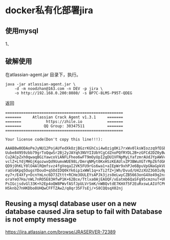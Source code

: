 # docker私有化部署jira
## 使用mysql
1、

## 破解使用
在atlassian-agent.jar 目录下，执行。
```shell
java -jar atlassian-agent.jar \
    -d -m noodzhan@163.com -n DEV -p jira \
    -o http://192.168.0.200:8080/ -s BP7C-8LMS-P95T-QDEG
```
返回
```
====================================================
=======     Atlassian Crack Agent v1.3.1     =======
=======           https://zhile.io           =======
=======          QQ Group: 30347511          =======
====================================================

Your license code(Don't copy this line!!!): 

AAAB8w0ODAoPeJyNU12PojAUfedXkOzjBGzrKGhCsi4wOzigOKi7rxWv0lksWIozzq9fEGbnQ2M26
Uube84959zbb79grToQqwSr2Bj2yJAYqh3NVYIIUbYCgCdZnoPQfRYDL2B+zGFCd2DZ0yBwH21v5
Cu2ACpZxh0qwaqBGiYawcoViANFLFheo6wFT9mOyUpI2gDU1VFNpMyLYafzmrAUdJYpAWVcAqc8B
vclZ+LYdjMHGjKqozwxQd9UumvWUE98L/DmrqNMyt0KxHSzKEAUlvZP3BWuXGTrMpZ6fdGKbCOfq
QD9jOhKLY0lO4AlRQmfsvz4fgVeqaI2VK5FU9rGs6wa1+aIEpWr9xhPJe6BpuVpGNaGpkVL/5VoK
raUs6Kpq5OugsYDouO+qSOdIDQ0kYk6ip1xWWl1q+xTi2fZ+jWh/Dvud/U42zXUZ3G0Iu9pkViBj
ey7+/E4Xfy+DcnYmLnc6D73Zttt+RCHe3OULEYsAPJk3jzs0eLwyCZB5663onG4Xe49q2nxn2lFk
oraYeO7Ha/nWL7nRO5E83HfwP1K+62Bce/Ttlxa0AjEAUQF/xEatmb6QaSFg95cmznuT+UPHN+Gg
PsIGcjsdvGl33K+h2Ep4oQW8PWvfASfJpULVrSmK/nWBQvtdE7KHXf5F2EuRxswLAIUfCPKaP1Oh
HSknb27nHKDbo8UHQwCFFTZAw2/q8qr35F7sEj/+S8CQQsqX02nj
```

## Reusing a mysql database user on a new database caused Jira setup to fail with Database is not empty message
https://jira.atlassian.com/browse/JRASERVER-72389